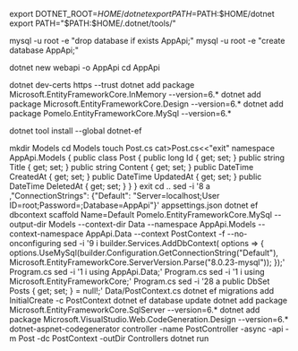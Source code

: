 export DOTNET_ROOT=$HOME/dotnet
export PATH=$PATH:$HOME/dotnet
export PATH="$PATH:$HOME/.dotnet/tools/"

mysql -u root -e "drop database if exists AppApi;"
mysql -u root -e "create database AppApi;"


dotnet new webapi -o AppApi
cd AppApi

dotnet dev-certs https --trust
dotnet add package Microsoft.EntityFrameworkCore.InMemory --version=6.*
dotnet add package Microsoft.EntityFrameworkCore.Design --version=6.*
dotnet add package Pomelo.EntityFrameworkCore.MySql --version=6.*

dotnet tool install --global dotnet-ef

mkdir Models
cd Models
touch Post.cs
cat>Post.cs<<"exit"
namespace AppApi.Models
{
    public class Post
    {
        public long Id { get; set; }
        public string Title { get; set; }
        public string Content { get; set; }
        public DateTime CreatedAt { get; set; }
        public DateTime UpdatedAt { get; set; }
        public DateTime DeletedAt { get; set; }
    }
}
exit
cd ..
sed -i '8 a ,"ConnectionStrings": {"Default": "Server=localhost;User ID=root;Password=;Database=AppApi"}' appsettings.json
dotnet ef dbcontext scaffold Name=Default Pomelo.EntityFrameworkCore.MySql --output-dir Models --context-dir Data --namespace AppApi.Models --context-namespace AppApi.Data --context PostContext -f --no-onconfiguring
sed -i '9 i builder.Services.AddDbContext<PostContext>(    options => {        options.UseMySql(builder.Configuration.GetConnectionString("Default"),        Microsoft.EntityFrameworkCore.ServerVersion.Parse("8.0.23-mysql"));    });' Program.cs
sed -i '1 i using AppApi.Data;' Program.cs
sed -i '1 i using Microsoft.EntityFrameworkCore;' Program.cs
sed -i '28 a public DbSet<Post> Posts { get; set; } = null!;' Data/PostContext.cs
dotnet ef migrations add InitialCreate -c PostContext
dotnet ef database update
dotnet add package Microsoft.EntityFrameworkCore.SqlServer --version=6.*
dotnet add package Microsoft.VisualStudio.Web.CodeGeneration.Design --version=6.*
dotnet-aspnet-codegenerator controller -name PostController -async -api -m Post -dc PostContext -outDir Controllers
dotnet run
